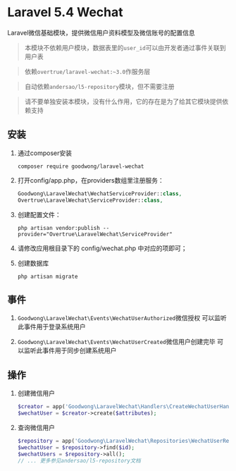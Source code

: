 # Laravel 5.4 Wechat

Laravel微信基础模块，提供微信用户资料模型及微信账号的配置信息

> 本模块不依赖用户模块，数据表里的`user_id`可以由开发者通过事件关联到用户表

> 依赖`overtrue/laravel-wechat:~3.0`作服务层

> 自动依赖`andersao/l5-repository`模块，但不需要注册

> 请不要单独安装本模块，没有什么作用，它的存在是为了给其它模块提供依赖支持



## 安装

1. 通过composer安装
    ```shell
    composer require goodwong/laravel-wechat
    ```

4. 打开config/app.php，在providers数组里注册服务：
    ```php
    Goodwong\LaravelWechat\WechatServiceProvider::class,
    Overtrue\LaravelWechat\ServiceProvider::class,
    ```
3. 创建配置文件：
    ```shell
    php artisan vendor:publish --provider="Overtrue\LaravelWechat\ServiceProvider"
    ```

4. 请修改应用根目录下的 config/wechat.php 中对应的项即可；

5. 创建数据库
    ```shell
    php artisan migrate
    ```

## 事件

1. `Goodwong\LaravelWechat\Events\WechatUserAuthorized`微信授权
    可以监听此事件用于登录系统用户

2. `Goodwong\LaravelWechat\Events\WechatUserCreated`微信用户创建完毕
    可以监听此事件用于同步创建系统用户


## 操作

1. 创建微信用户
    ```php
    $creator = app('Goodwong\LaravelWechat\Handlers\CreateWechatUserHandler');
    $wechatUser = $creator->create($attributes);
    ```

2. 查询微信用户
    ```php
    $repository = app('Goodwong\LaravelWechat\Repositories\WechatUserRepository');
    $wechatUser = $repository->find($id);
    $wechatUsers = $repository->all();
    // ... 更多参见andersao/l5-repository文档
    ```


